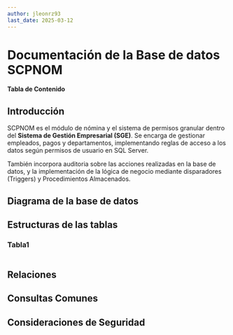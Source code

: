 ```yaml
---
author: jleonrz93
last_date: 2025-03-12
---
```

# Documentación de la Base de datos SCPNOM



**Tabla de Contenido**


## Introducción

SCPNOM es el módulo de nómina y el sistema de permisos granular dentro del **Sistema de Gestión Empresarial (SGE)**. Se encarga de gestionar empleados, pagos y departamentos, implementando reglas de acceso a los datos según permisos de usuario en SQL Server.

También incorpora auditoria sobre las acciones realizadas en la base de datos, y la implementación de la lógica de negocio mediante disparadores (Triggers) y Procedimientos Almacenados.

## Diagrama de la base de datos

## Estructuras de las tablas

### Tabla1

```sql

```


## Relaciones

## Consultas Comunes

## Consideraciones de Seguridad





